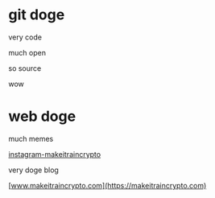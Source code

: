 # git doge

very code

much open

so source

wow

# web doge

much memes

[instagram-makeitraincrypto](https://instagram.com/makeitraincrypto)

very doge blog

[www.makeitraincrypto.com](https://makeitraincrypto.com)
